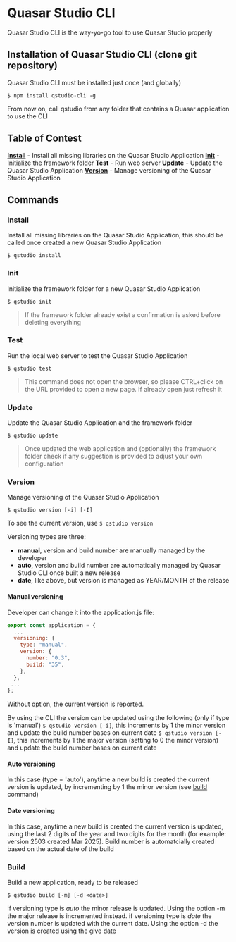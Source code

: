 # Quasar Studio CLI

Quasar Studio CLI is the way-yo-go tool to use Quasar Studio properly

## Installation of Quasar Studio CLI (clone git repository)

Quasar Studio CLI must be installed just once (and globally)

`$ npm install qstudio-cli -g`

From now on, call qstudio from any folder that contains a Quasar application to use the CLI

## **Table of Contest**

[**Install**](#install) - Install all missing libraries on the Quasar Studio Application
[**Init**](#init) - Initialize the framework folder
[**Test**](#test) - Run web server
[**Update**](#update) - Update the Quasar Studio Application
[**Version**](#version) - Manage versioning of the Quasar Studio Application

## Commands

### Install

Install all missing libraries on the Quasar Studio Application, this should be called once created a new Quasar Studio Application

`$ qstudio install`

### Init

Initialize the framework folder for a new Quasar Studio Application

`$ qstudio init`

> If the framework folder already exist a confirmation is asked before deleting everything

### Test

Run the local web server to test the Quasar Studio Application

`$ qstudio test`

> This command does not open the browser, so please CTRL+click on the URL provided to open a new page. If already open just refresh it

### Update

Update the Quasar Studio Application and the framework folder

`$ qstudio update`

> Once updated the web application and (optionally) the framework folder check if any suggestion is provided to adjust your own configuration

### Version

Manage versioning of the Quasar Studio Application

`$ qstudio version [-i] [-I]`

To see the current version, use `$ qstudio version`

Versioning types are three:

- **manual**, version and build number are manually managed by the developer
- **auto**, version and build number are automatically managed by Quasar Studio CLI once built a new release
- **date**, like above, but version is managed as YEAR/MONTH of the release

#### Manual versioning

Developer can change it into the application.js file:

```js
export const application = {
  ...
  versioning: {
    type: "manual",
    version: {
      number: "0.3",
      build: "35",
    },
  },
 ...
};
```

Without option, the current version is reported.

By using the CLI the version can be updated using the following (only if type is 'manual')
`$ qstudio version [-i]`, this increments by 1 the minor version and update the build number bases on current date
`$ qstudio version [-I]`, this increments by 1 the major version (setting to 0 the minor version) and update the build number bases on current date

#### Auto versioning

In this case (type = 'auto'), anytime a new build is created the current version is updated, by incrementing by 1 the minor version (see [build](#build) command)

#### Date versioning

In this case, anytime a new build is created the current version is updated, using the last 2 digits of the year and two digits for the month (for example: version 2503 created Mar 2025). Build number is automatcially created based on the actual date of the build

### Build

Build a new application, ready to be released

`$ qstudio build [-m] [-d <date>]`

if versioning type is _auto_ the minor release is updated. Using the option -m the major release is incremented instead.
if versioning type is _date_ the version number is updated with the current date. Using the option -d the version is created using the give date
